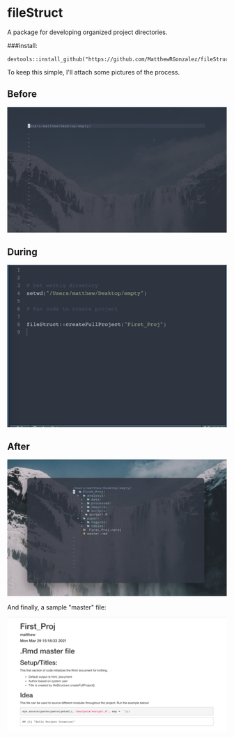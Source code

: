 # fileStruct

A package for developing organized project directories.

###install:

```
devtools::install_github("https://github.com/MatthewRGonzalez/fileStruct")

```
To keep this simple, I'll attach some pictures of the process.
## Before
![](https://github.com/MatthewRGonzalez/fileStruct/blob/main/images/Screen%20Shot%202021-03-29%20at%203.15.50%20PM.png?raw=true)

## During
![](https://github.com/MatthewRGonzalez/fileStruct/blob/main/images/Screen%20Shot%202021-03-29%20at%203.16.53%20PM.png?raw=true)

## After 
![](https://github.com/MatthewRGonzalez/fileStruct/blob/main/images/Screen%20Shot%202021-03-29%20at%203.17.43%20PM.png?raw=true)

And finally, a sample "master" file:

![](https://github.com/MatthewRGonzalez/fileStruct/blob/main/images/Screen%20Shot%202021-03-29%20at%203.18.53%20PM.png?raw=true)





